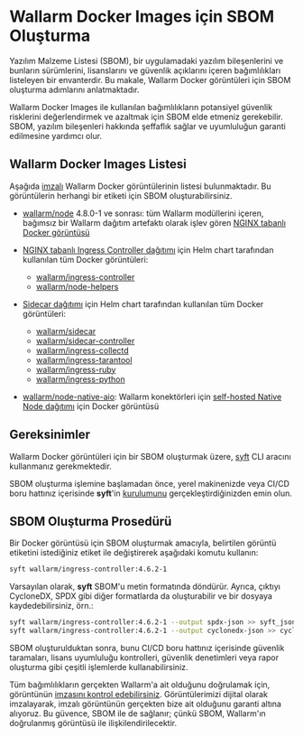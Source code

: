 # Wallarm Docker Images için SBOM Oluşturma

Yazılım Malzeme Listesi (SBOM), bir uygulamadaki yazılım bileşenlerini ve bunların sürümlerini, lisanslarını ve güvenlik açıklarını içeren bağımlılıkları listeleyen bir envanterdir. Bu makale, Wallarm Docker görüntüleri için SBOM oluşturma adımlarını anlatmaktadır.

Wallarm Docker Images ile kullanılan bağımlılıkların potansiyel güvenlik risklerini değerlendirmek ve azaltmak için SBOM elde etmeniz gerekebilir. SBOM, yazılım bileşenleri hakkında şeffaflık sağlar ve uyumluluğun garanti edilmesine yardımcı olur.

## Wallarm Docker Images Listesi

Aşağıda [imzalı](verify-docker-image-signature.md) Wallarm Docker görüntülerinin listesi bulunmaktadır. Bu görüntülerin herhangi bir etiketi için SBOM oluşturabilirsiniz.

* [wallarm/node](https://hub.docker.com/r/wallarm/node) 4.8.0-1 ve sonrası: tüm Wallarm modüllerini içeren, bağımsız bir Wallarm dağıtım artefaktı olarak işlev gören [NGINX tabanlı Docker görüntüsü](../admin-en/installation-docker-en.md)
* [NGINX tabanlı Ingress Controller dağıtımı](../admin-en/installation-kubernetes-en.md) için Helm chart tarafından kullanılan tüm Docker görüntüleri:

    * [wallarm/ingress-controller](https://hub.docker.com/r/wallarm/ingress-controller)
    * [wallarm/node-helpers](https://hub.docker.com/r/wallarm/node-helpers)
* [Sidecar dağıtımı](../installation/kubernetes/sidecar-proxy/deployment.md) için Helm chart tarafından kullanılan tüm Docker görüntüleri:

    * [wallarm/sidecar](https://hub.docker.com/r/wallarm/sidecar)
    * [wallarm/sidecar-controller](https://hub.docker.com/r/wallarm/sidecar-controller)
    * [wallarm/ingress-collectd](https://hub.docker.com/r/wallarm/ingress-collectd)
    * [wallarm/ingress-tarantool](https://hub.docker.com/r/wallarm/ingress-tarantool)
    * [wallarm/ingress-ruby](https://hub.docker.com/r/wallarm/ingress-ruby)
    * [wallarm/ingress-python](https://hub.docker.com/r/wallarm/ingress-python)
* [wallarm/node-native-aio](https://hub.docker.com/r/wallarm/node-native-aio): Wallarm konektörleri için [self-hosted Native Node dağıtımı](../installation/native-node/docker-image.md) için Docker görüntüsü

## Gereksinimler

Wallarm Docker görüntüleri için bir SBOM oluşturmak üzere, [syft](https://github.com/anchore/syft) CLI aracını kullanmanız gerekmektedir.

SBOM oluşturma işlemine başlamadan önce, yerel makinenizde veya CI/CD boru hattınız içerisinde **syft**'in [kurulumunu](https://github.com/anchore/syft#installation) gerçekleştirdiğinizden emin olun.

## SBOM Oluşturma Prosedürü

Bir Docker görüntüsü için SBOM oluşturmak amacıyla, belirtilen görüntü etiketini istediğiniz etiket ile değiştirerek aşağıdaki komutu kullanın:

```bash
syft wallarm/ingress-controller:4.6.2-1
```

Varsayılan olarak, **syft** SBOM'u metin formatında döndürür. Ayrıca, çıktıyı CycloneDX, SPDX gibi diğer formatlarda da oluşturabilir ve bir dosyaya kaydedebilirsiniz, örn.:

```bash
syft wallarm/ingress-controller:4.6.2-1 --output spdx-json >> syft_json_sbom.spdx
syft wallarm/ingress-controller:4.6.2-1 --output cyclonedx-json >> cyclonedx_json_sbom.cyclonedx
```

SBOM oluşturulduktan sonra, bunu CI/CD boru hattınız içerisinde güvenlik taramaları, lisans uyumluluğu kontrolleri, güvenlik denetimleri veya rapor oluşturma gibi çeşitli işlemlerde kullanabilirsiniz.

Tüm bağımlılıkların gerçekten Wallarm'a ait olduğunu doğrulamak için, görüntünün [imzasını kontrol edebilirsiniz](verify-docker-image-signature.md). Görüntülerimizi dijital olarak imzalayarak, imzalı görüntünün gerçekten bize ait olduğunu garanti altına alıyoruz. Bu güvence, SBOM ile de sağlanır; çünkü SBOM, Wallarm'ın doğrulanmış görüntüsü ile ilişkilendirilecektir.